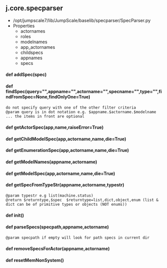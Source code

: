 ## j.core.specparser

- /opt/jumpscale7/lib/JumpScale/baselib/specparser/SpecParser.py
- Properties
    - actornames
    - roles
    - modelnames
    - app_actornames
    - childspecs
    - appnames
    - specs

#### def addSpec(spec) 

    

#### def findSpec(query="",appname="",actorname="",specname="",type="",findFromSpec=None,findOnlyOne=True) 

    do not specify query with one of the other filter criteria
    @param query is in dot notation e.g. $appname.$actorname.$modelname ... the items in front are optional

#### def getActorSpec(app,name,raiseError=True) 

    

#### def getChildModelSpec(app,actorname,name,die=True) 

    

#### def getEnumerationSpec(app,actorname,name,die=True) 

    

#### def getModelNames(appname,actorname) 

    

#### def getModelSpec(app,actorname,name,die=True) 

    

#### def getSpecFromTypeStr(appname,actorname,typestr) 

    @param typestr e.g list(machine.status)
    @return $returntype,$spec  $returntype=list,dict,object,enum (list & dict can be of primitive types or objects (NOT enums))

#### def init() 

    

#### def parseSpecs(specpath,appname,actorname) 

    @param specpath if empty will look for path specs in current dir

#### def removeSpecsForActor(appname,actorname) 

    

#### def resetMemNonSystem() 

    

